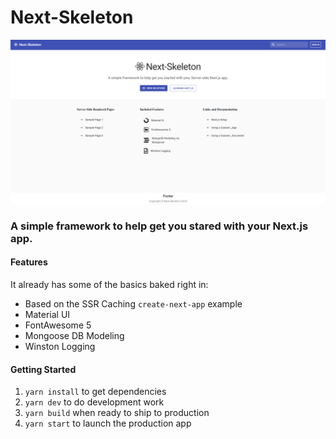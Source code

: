 # Next-Skeleton
![Next-Skeleton](https://raw.githubusercontent.com/Fairbanks-io/next-skeleton/master/next-skeleton.png)

### A simple framework to help get you stared with your Next.js app.

#### Features
It already has some of the basics baked right in:
- Based on the SSR Caching `create-next-app` example
- Material UI
- FontAwesome 5
- Mongoose DB Modeling
- Winston Logging

#### Getting Started
1. `yarn install` to get dependencies
2. `yarn dev` to do development work
3. `yarn build` when ready to ship to production
4. `yarn start` to launch the production app
